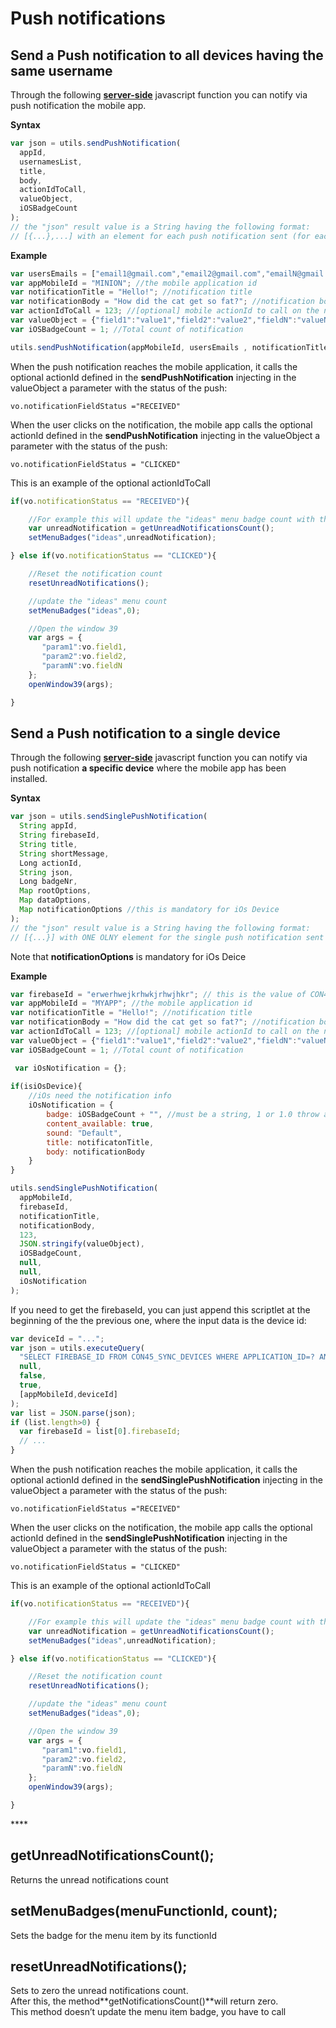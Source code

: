 # Push notifications

## Send a Push notification to all devices having the same username

Through the following [**server-side**](../server-side-javascript-api/email.md) javascript function you can notify via push notification the mobile app.

**Syntax**

```javascript
var json = utils.sendPushNotification(
  appId, 
  usernamesList, 
  title, 
  body, 
  actionIdToCall, 
  valueObject, 
  iOSBadgeCount
);
// the "json" result value is a String having the following format:
// [{...},...] with an element for each push notification sent (for each involved device id)
```

**Example**

```javascript
var usersEmails = ["email1@gmail.com","email2@gmail.com","emailN@gmail.com"]; //an array of registered user email accounts
var appMobileId = "MINION"; //the mobile application id
var notificationTitle = "Hello!"; //notification title
var notificationBody = "How did the cat get so fat?"; //notification body
var actionIdToCall = 123; //[optional] mobile actionId to call on the notification click if necessary
var valueObject = {"field1":"value1","field2":"value2","fieldN":"valueN"}; //[optional] map of <String, String> to use in the action id if necessary
var iOSBadgeCount = 1; //Total count of notification

utils.sendPushNotification(appMobileId, usersEmails , notificationTitle, notificationBody, 123, JSON.stringify(valueObject), iOSBadgeCount);
```

When the push notification reaches the mobile application, it calls the optional actionId defined in the **sendPushNotification** injecting in the valueObject a parameter with the status of the push:

`vo.notificationFieldStatus ="RECEIVED"`

When the user clicks on the notification, the mobile app calls the optional actionId defined in the **sendPushNotification** injecting in the valueObject a parameter with the status of the push:

`vo.notificationFieldStatus = "CLICKED"`

This is an example of the optional actionIdToCall

```javascript
if(vo.notificationStatus == "RECEIVED"){

    //For example this will update the "ideas" menu badge count with the count of unread notifications
    var unreadNotification = getUnreadNotificationsCount();
    setMenuBadges("ideas",unreadNotification);

} else if(vo.notificationStatus == "CLICKED"){

    //Reset the notification count
    resetUnreadNotifications();

    //update the "ideas" menu count
    setMenuBadges("ideas",0);

    //Open the window 39
    var args = {
       "param1":vo.field1,
       "param2":vo.field2,
       "paramN":vo.fieldN
    };
    openWindow39(args);  

}
```

## **Send a Push notification to a single device**

Through the following [**server-side**](../server-side-javascript-api/email.md) javascript function you can notify via push notification **a specific device** where the  mobile app has been installed.

**Syntax**

```javascript
var json = utils.sendSinglePushNotification(
  String appId,
  String firebaseId,
  String title,
  String shortMessage,
  Long actionId,
  String json,
  Long badgeNr,
  Map rootOptions,
  Map dataOptions,
  Map notificationOptions //this is mandatory for iOs Device
);
// the "json" result value is a String having the following format:
// [{...}] with ONE OLNY element for the single push notification sent
```

Note that **notificationOptions** is mandatory for iOs Deice

**Example**

```javascript
var firebaseId = "erwerhwejkrhwkjrhwjhkr"; // this is the value of CON45_DEVICES.FIREBASE_ID field for the specific device
var appMobileId = "MYAPP"; //the mobile application id
var notificationTitle = "Hello!"; //notification title
var notificationBody = "How did the cat get so fat?"; //notification body
var actionIdToCall = 123; //[optional] mobile actionId to call on the notification click if necessary
var valueObject = {"field1":"value1","field2":"value2","fieldN":"valueN"}; //[optional] map of <String, String> to use in the action id if necessary
var iOSBadgeCount = 1; //Total count of notification

 var iOsNotification = {};
        
if(isiOsDevice){
    //iOs need the notification info
    iOsNotification = {
        badge: iOSBadgeCount + "", //must be a string, 1 or 1.0 throw an error, "1" is ok
        content_available: true,
        sound: "Default",
        title: notificatonTitle,
        body: notificationBody
    }
}

utils.sendSinglePushNotification(
  appMobileId, 
  firebaseId, 
  notificationTitle, 
  notificationBody, 
  123, 
  JSON.stringify(valueObject), 
  iOSBadgeCount,
  null,
  null,
  iOsNotification
);
```

If you need to get the firebaseId, you can just append this scriptlet at the beginning of the the previous one, where the input data is the device id:

```javascript
var deviceId = "...";
var json = utils.executeQuery(
  "SELECT FIREBASE_ID FROM CON45_SYNC_DEVICES WHERE APPLICATION_ID=? AND DEVICE_ID=?",
  null,
  false,
  true,
  [appMobileId,deviceId]
);
var list = JSON.parse(json);
if (list.length>0) {
  var firebaseId = list[0].firebaseId;
  // ...
}
```

When the push notification reaches the mobile application, it calls the optional actionId defined in the **sendSinglePushNotification** injecting in the valueObject a parameter with the status of the push:

`vo.notificationFieldStatus ="RECEIVED"`

When the user clicks on the notification, the mobile app calls the optional actionId defined in the **sendSinglePushNotification** injecting in the valueObject a parameter with the status of the push:

`vo.notificationFieldStatus = "CLICKED"`

This is an example of the optional actionIdToCall

```javascript
if(vo.notificationStatus == "RECEIVED"){

    //For example this will update the "ideas" menu badge count with the count of unread notifications
    var unreadNotification = getUnreadNotificationsCount();
    setMenuBadges("ideas",unreadNotification);

} else if(vo.notificationStatus == "CLICKED"){

    //Reset the notification count
    resetUnreadNotifications();

    //update the "ideas" menu count
    setMenuBadges("ideas",0);

    //Open the window 39
    var args = {
       "param1":vo.field1,
       "param2":vo.field2,
       "paramN":vo.fieldN
    };
    openWindow39(args);  

}
```

\*\*\*\*

## **getUnreadNotificationsCount\(\);**

Returns the unread notifications count

## **setMenuBadges\(menuFunctionId, count\);**

Sets the badge for the menu item by its functionId

## **resetUnreadNotifications\(\);**

Sets to zero the unread notifications count.  
After this, the method**getNotificationsCount\(\)**will return zero.  
This method doesn’t update the menu item badge, you have to call

